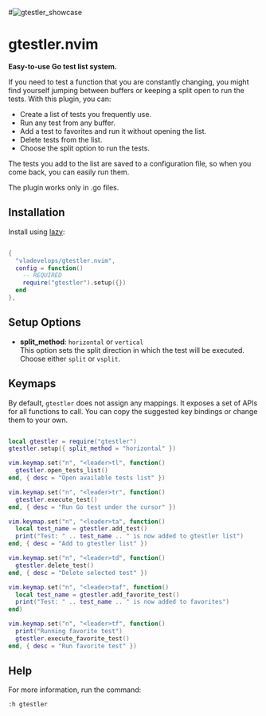 #![gtestler_showcase](https://github.com/user-attachments/assets/398f3bfb-cea8-484b-9d8c-58bde8958830)

 gtestler.nvim
==============================================================================


**Easy-to-use Go test list system.**

If you need to test a function that you are constantly changing, you might find yourself jumping between buffers or keeping a split open to run the tests. With this plugin, you can:

- Create a list of tests you frequently use.
- Run any test from any buffer.
- Add a test to favorites and run it without opening the list.
- Delete tests from the list.
- Choose the split option to run the tests.

The tests you add to the list are saved to a configuration file, so when you come back, you can easily run them.

The plugin works only in .go files.

## Installation

Install using [lazy](https://github.com/folke/lazy.nvim):

```lua

{
  "vladevelops/gtestler.nvim",
  config = function()
    -- REQUIRED
    require("gtestler").setup({})
  end
},

```

## Setup Options

- **split_method**: `horizontal` or `vertical`  
  This option sets the split direction in which the test will be executed. Choose either `split` or `vsplit`.

## Keymaps

By default, `gtestler` does not assign any mappings. It exposes a set of APIs for all functions to call. You can copy the suggested key bindings or change them to your own.

```lua

local gtestler = require("gtestler")
gtestler.setup({ split_method = "horizontal" })

vim.keymap.set("n", "<leader>tl", function()
  gtestler.open_tests_list()
end, { desc = "Open available tests list" })

vim.keymap.set("n", "<leader>tr", function()
  gtestler.execute_test()
end, { desc = "Run Go test under the cursor" })

vim.keymap.set("n", "<leader>ta", function()
  local test_name = gtestler.add_test()
  print("Test: " .. test_name .. " is now added to gtestler list")
end, { desc = "Add to gtestler list" })

vim.keymap.set("n", "<leader>td", function()
  gtestler.delete_test()
end, { desc = "Delete selected test" })

vim.keymap.set("n", "<leader>taf", function()
  local test_name = gtestler.add_favorite_test()
  print("Test: " .. test_name .. " is now added to favorites")
end)

vim.keymap.set("n", "<leader>tf", function()
  print("Running favorite test")
  gtestler.execute_favorite_test()
end, { desc = "Run favorite test" })
```

## Help

For more information, run the command:

```vim
:h gtestler

```
